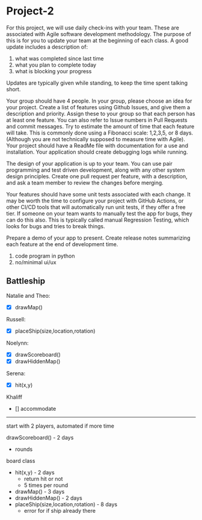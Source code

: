 # Project-2

For this project, we will use daily check-ins with your team.  These are associated with Agile software development methodology.  The purpose of this is for you to update your team at the beginning of each class.  A good update includes a description of:   

1) what was completed since last time 
2) what you plan to complete today 
3) what is blocking your progress 

Updates are typically given while standing, to keep the time spent talking short. 

Your group should have 4 people.  In your group, please choose an idea for your project.  Create a list of features using Github Issues, and give them a description and priority.  Assign these to your group so that each person has at least one feature.  You can also refer to Issue numbers in Pull Requests and commit messages.  Try to estimate the amount of time that each feature will take.  This is commonly done using a Fibonacci scale:  1,2,3,5, or 8 days.  (Although you are not technically supposed to measure time with Agile).  Your project should have a ReadMe file with documentation for a use and installation.  Your application should create debugging logs while running.  

The design of your application is up to your team. You can use pair programming and test driven development, along with any other system design principles.  Create one pull request per feature, with a description, and ask a team member to review the changes before merging.   

Your features should have some unit tests associated with each change.  It may be worth the time to configure your project with GitHub Actions, or other CI/CD tools that will automatically run unit tests, if they offer a free tier.  If someone on your team wants to manually test the app for bugs, they can do this also.  This is typically called manual Regression Testing, which looks for bugs and tries to break things. 

Prepare a demo of your app to present.  Create release notes summarizing each feature at the end of development time.

1) code program in python
2) no/minimal ui/ux


 Battleship
------------
Natalie and Theo:
- [x] drawMap()

Russell:
- [x] placeShip(size,location,rotation)

Noelynn:
- [x] drawScoreboard()
- [x] drawHiddenMap()

Serena:
- [x] hit(x,y)

Khaliff
- [] accommodate


----------------------------------------------------------

start with 2 players, automated if more time 

drawScoreboard() - 2 days
 - rounds

board class
 - hit(x,y) - 2 days
   - return hit or not
   - 5 times per round
 - drawMap() - 3 days
 - drawHiddenMap() - 2 days
 - placeShip(size,location,rotation) - 8 days
   - error for if ship already there
